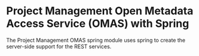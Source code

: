 <!-- SPDX-License-Identifier: CC-BY-4.0 -->
<!-- Copyright Contributors to the ODPi Egeria project. -->

# Project Management Open Metadata Access Service (OMAS) with Spring

The Project Management OMAS spring module uses spring to create the server-side support for the REST services.